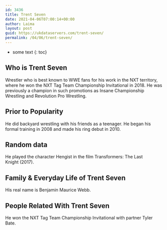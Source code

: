 ```yaml
---
id: 3436
title: Trent Seven
date: 2021-04-06T07:00:14+00:00
author: Laima
layout: post
guid: https://ukdataservers.com/trent-seven/
permalink: /04/06/trent-seven/
---
```


* some text
{: toc}


## Who is Trent Seven
                  
                  
                  
Wrestler who is best known to WWE fans for his work in the NXT territory, where he won the NXT Tag Team Championship Invitational in 2018. He was previously a champion in such promotions as Insane Championship Wrestling and Revolution Pro Wrestling.
                  
              
            
              
            
                
                
                
## Prior to Popularity
                  
                  
                  
He did backyard wrestling with his friends as a teenager. He began his formal training in 2008 and made his ring debut in 2010.
                  
              
            
              
            
                
                
                
## Random data
                  
                  
                  
He played the character Hengist in the film Transformers: The Last Knight (2017).
                  
              
            
              
            
                
                
                
## Family & Everyday Life of Trent Seven
                  
                  
                  
His real name is Benjamin Maurice Webb. 
                  
              
            
              
            
                
                
                
## People Related With Trent Seven
                  
                  
                  
He won the NXT Tag Team Championship Invitational with partner Tyler Bate.
                  
              
            
              
            
                
              
            
              
              
            
            
              
            
          
          
          